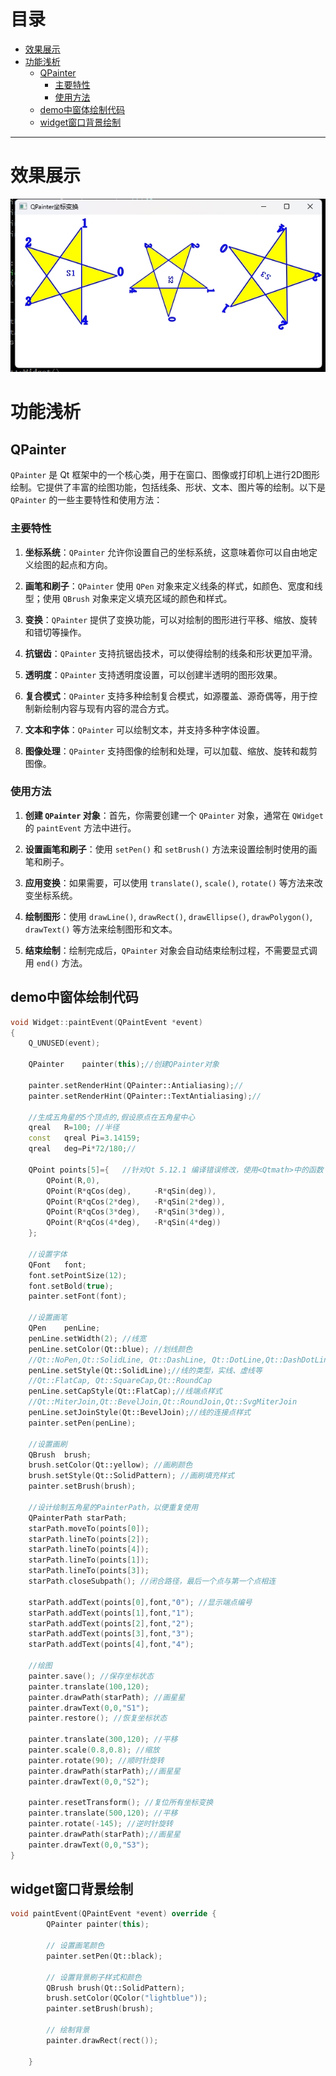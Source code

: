 # 目录

- [效果展示](#效果展示-1)
- [功能浅析](#功能浅析-2)
    - [QPainter](#qpainter-1)
        - [主要特性](#主要特性-1)
        - [使用方法](#使用方法-2)
    - [demo中窗体绘制代码](#demo中窗体绘制代码-2)
    - [widget窗口背景绘制](#widget窗口背景绘制-3)

---
# 效果展示 <a id="效果展示-1"></a>

<img src="painter.png" alt="png">

# 功能浅析 <a id="功能浅析-2"></a>

## QPainter <a id="qpainter-1"></a>
`QPainter` 是 Qt 框架中的一个核心类，用于在窗口、图像或打印机上进行2D图形绘制。它提供了丰富的绘图功能，包括线条、形状、文本、图片等的绘制。以下是 `QPainter` 的一些主要特性和使用方法：

### 主要特性 <a id="主要特性-1"></a>

1. **坐标系统**：`QPainter` 允许你设置自己的坐标系统，这意味着你可以自由地定义绘图的起点和方向。

2. **画笔和刷子**：`QPainter` 使用 `QPen` 对象来定义线条的样式，如颜色、宽度和线型；使用 `QBrush` 对象来定义填充区域的颜色和样式。

3. **变换**：`QPainter` 提供了变换功能，可以对绘制的图形进行平移、缩放、旋转和错切等操作。

4. **抗锯齿**：`QPainter` 支持抗锯齿技术，可以使得绘制的线条和形状更加平滑。

5. **透明度**：`QPainter` 支持透明度设置，可以创建半透明的图形效果。

6. **复合模式**：`QPainter` 支持多种绘制复合模式，如源覆盖、源奇偶等，用于控制新绘制内容与现有内容的混合方式。

7. **文本和字体**：`QPainter` 可以绘制文本，并支持多种字体设置。

8. **图像处理**：`QPainter` 支持图像的绘制和处理，可以加载、缩放、旋转和裁剪图像。

### 使用方法 <a id="使用方法-2"></a>
1. **创建 `QPainter` 对象**：首先，你需要创建一个 `QPainter` 对象，通常在 `QWidget` 的 `paintEvent` 方法中进行。

2. **设置画笔和刷子**：使用 `setPen()` 和 `setBrush()` 方法来设置绘制时使用的画笔和刷子。

3. **应用变换**：如果需要，可以使用 `translate()`, `scale()`, `rotate()` 等方法来改变坐标系统。

4. **绘制图形**：使用 `drawLine()`, `drawRect()`, `drawEllipse()`, `drawPolygon()`, `drawText()` 等方法来绘制图形和文本。

5. **结束绘制**：绘制完成后，`QPainter` 对象会自动结束绘制过程，不需要显式调用 `end()` 方法。

## demo中窗体绘制代码 <a id="demo中窗体绘制代码-2"></a>

```cpp
void Widget::paintEvent(QPaintEvent *event)
{
    Q_UNUSED(event);

    QPainter    painter(this);//创建QPainter对象

    painter.setRenderHint(QPainter::Antialiasing);//
    painter.setRenderHint(QPainter::TextAntialiasing);//

    //生成五角星的5个顶点的,假设原点在五角星中心
    qreal   R=100; //半径
    const   qreal Pi=3.14159;
    qreal   deg=Pi*72/180;//

    QPoint points[5]={   //针对Qt 5.12.1 编译错误修改，使用<Qtmath>中的函数 qSin(), qCos()
        QPoint(R,0),
        QPoint(R*qCos(deg),     -R*qSin(deg)),
        QPoint(R*qCos(2*deg),   -R*qSin(2*deg)),
        QPoint(R*qCos(3*deg),   -R*qSin(3*deg)),
        QPoint(R*qCos(4*deg),   -R*qSin(4*deg))
    };

    //设置字体
    QFont   font;
    font.setPointSize(12);
    font.setBold(true);
    painter.setFont(font);

    //设置画笔
    QPen    penLine;
    penLine.setWidth(2); //线宽
    penLine.setColor(Qt::blue); //划线颜色
    //Qt::NoPen,Qt::SolidLine, Qt::DashLine, Qt::DotLine,Qt::DashDotLine,Qt::DashDotDotLine,Qt::CustomDashLine
    penLine.setStyle(Qt::SolidLine);//线的类型，实线、虚线等
    //Qt::FlatCap, Qt::SquareCap,Qt::RoundCap
    penLine.setCapStyle(Qt::FlatCap);//线端点样式
    //Qt::MiterJoin,Qt::BevelJoin,Qt::RoundJoin,Qt::SvgMiterJoin
    penLine.setJoinStyle(Qt::BevelJoin);//线的连接点样式
    painter.setPen(penLine);

    //设置画刷
    QBrush  brush;
    brush.setColor(Qt::yellow); //画刷颜色
    brush.setStyle(Qt::SolidPattern); //画刷填充样式
    painter.setBrush(brush);

    //设计绘制五角星的PainterPath，以便重复使用
    QPainterPath starPath;
    starPath.moveTo(points[0]);
    starPath.lineTo(points[2]);
    starPath.lineTo(points[4]);
    starPath.lineTo(points[1]);
    starPath.lineTo(points[3]);
    starPath.closeSubpath(); //闭合路径，最后一个点与第一个点相连

    starPath.addText(points[0],font,"0"); //显示端点编号
    starPath.addText(points[1],font,"1");
    starPath.addText(points[2],font,"2");
    starPath.addText(points[3],font,"3");
    starPath.addText(points[4],font,"4");

    //绘图
    painter.save(); //保存坐标状态
    painter.translate(100,120);
    painter.drawPath(starPath); //画星星
    painter.drawText(0,0,"S1");
    painter.restore(); //恢复坐标状态

    painter.translate(300,120); //平移
    painter.scale(0.8,0.8); //缩放
    painter.rotate(90); //顺时针旋转
    painter.drawPath(starPath);//画星星
    painter.drawText(0,0,"S2");

    painter.resetTransform(); //复位所有坐标变换
    painter.translate(500,120); //平移
    painter.rotate(-145); //逆时针旋转
    painter.drawPath(starPath);//画星星
    painter.drawText(0,0,"S3");
}
```
## widget窗口背景绘制 <a id="widget窗口背景绘制-3"></a>
```cpp
void paintEvent(QPaintEvent *event) override {
        QPainter painter(this);

        // 设置画笔颜色
        painter.setPen(Qt::black);

        // 设置背景刷子样式和颜色
        QBrush brush(Qt::SolidPattern);
        brush.setColor(QColor("lightblue"));
        painter.setBrush(brush);

        // 绘制背景
        painter.drawRect(rect());

    }
```